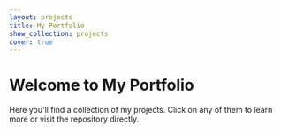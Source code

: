 ```yaml
---
layout: projects
title: My Portfolio
show_collection: projects
cover: true
---
```


# Welcome to My Portfolio

Here you'll find a collection of my projects. Click on any of them to learn more or visit the repository directly.
